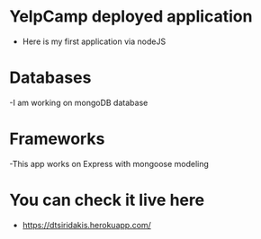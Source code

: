 # YelpCamp deployed application
- Here is my first application via nodeJS

# Databases
-I am working on mongoDB database

# Frameworks
-This app works on Express with mongoose modeling

# You can check it live here
- https://dtsiridakis.herokuapp.com/
